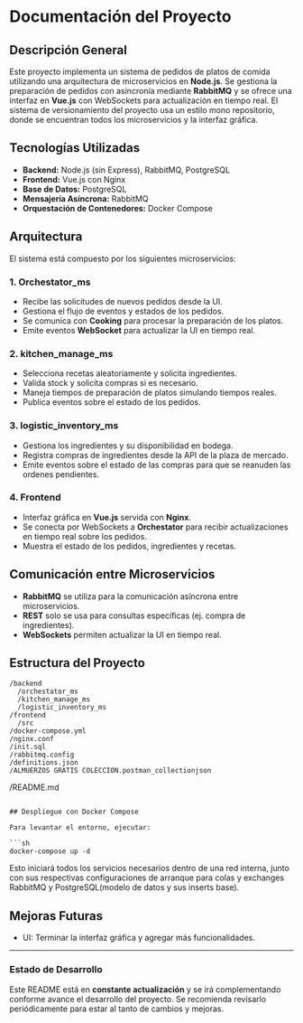 # Documentación del Proyecto

## Descripción General

Este proyecto implementa un sistema de pedidos de platos de comida utilizando una arquitectura de microservicios en **Node.js**. Se gestiona la preparación de pedidos con asincronía mediante **RabbitMQ** y se ofrece una interfaz en **Vue.js** con WebSockets para actualización en tiempo real.
El sistema de versionamiento del proyecto usa un estilo mono repositorio, donde se encuentran todos los microservicios y la interfaz gráfica.

## Tecnologías Utilizadas

- **Backend:** Node.js (sin Express), RabbitMQ, PostgreSQL
- **Frontend:** Vue.js con Nginx
- **Base de Datos:** PostgreSQL
- **Mensajería Asíncrona:** RabbitMQ
- **Orquestación de Contenedores:** Docker Compose

## Arquitectura

El sistema está compuesto por los siguientes microservicios:

### 1. **Orchestator_ms**

- Recibe las solicitudes de nuevos pedidos desde la UI.
- Gestiona el flujo de eventos y estados de los pedidos.
- Se comunica con **Cooking** para procesar la preparación de los platos.
- Emite eventos **WebSocket** para actualizar la UI en tiempo real.

### 2. **kitchen_manage_ms**

- Selecciona recetas aleatoriamente y solicita ingredientes.
- Valida stock y solicita compras si es necesario.
- Maneja tiempos de preparación de platos simulando tiempos reales.
- Publica eventos sobre el estado de los pedidos.

### 3. **logistic_inventory_ms**

- Gestiona los ingredientes y su disponibilidad en bodega.
- Registra compras de ingredientes desde la API de la plaza de mercado.
- Emite eventos sobre el estado de las compras para que se reanuden las ordenes pendientes.

### 4. **Frontend**

- Interfaz gráfica en **Vue.js** servida con **Nginx**.
- Se conecta por WebSockets a **Orchestator** para recibir actualizaciones en tiempo real sobre los pedidos.
- Muestra el estado de los pedidos, ingredientes y recetas.

## Comunicación entre Microservicios

- **RabbitMQ** se utiliza para la comunicación asíncrona entre microservicios.
- **REST** solo se usa para consultas específicas (ej. compra de ingredientes).
- **WebSockets** permiten actualizar la UI en tiempo real.

## Estructura del Proyecto

```
/backend
  /orchestator_ms
  /kitchen_manage_ms
  /logistic_inventory_ms
/frontend
  /src
/docker-compose.yml
/nginx.conf
/init.sql
/rabbitmq.config
/definitions.json
/ALMUERZOS GRATIS COLECCION.postman_collectionjson
```
/README.md
```

## Despliegue con Docker Compose

Para levantar el entorno, ejecutar:

```sh
docker-compose up -d
```

Esto iniciará todos los servicios necesarios dentro de una red interna, 
junto con sus respectivas configuraciones de arranque para colas y exchanges RabbitMQ y PostgreSQL(modelo de datos y sus inserts base).


## Mejoras Futuras

- UI: Terminar la interfaz gráfica y agregar más funcionalidades.

---

### Estado de Desarrollo

Este README está en **constante actualización** y se irá complementando conforme avance el desarrollo del proyecto. Se recomienda revisarlo periódicamente para estar al tanto de cambios y mejoras.

